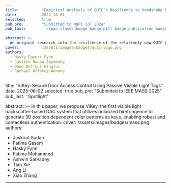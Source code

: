 ```yaml
---
title:          "Empirical Analysis of QUIC's Resilience to Handshake Flood Attacks Including IP Spoofing and IP Flooding Attacks in an IoT Environment"
date:           2024-10-01
selected:       true
pub_pre:        "Submitted to MDPI IoT 2024"
pub_last:       ' <span class="badge badge-pill badge-publication badge-success">Spotlight</span>'

abstract: >-
  An original research into the resilience of the relatively new QUIC protocol in an IoT Environment.
cover:          /assets/images/badges/quic-logo.png
authors:
  - Hasky Egyeri Fynn
  - Justice Owusu Agyemang
  - Obed Baffour Kingful
  - Rachael Affotey-Annang
---
```

title:          "ViKey: Secure Door Access Control Using Passive Visible Light Tags"
date:           2025-06-02
selected:       true
pub_pre:        "Submitted to IEEE MASS 2025"
pub_last:       ' <span class="badge badge-pill badge-publication badge-success">Spotlight</span>'

abstract: >-
  In this paper, we propose ViKey, the first visible light backscatter-based DAC system that utilizes polarized birefringence to generate 3D position dependent color patterns as keys, enabling robust and contactless authentication. 
cover:          /assets/images/badges/mass.png
authors:
  - Jaskirat Sudan
  - Fatima Qasem
  - Hasky Fynn
  - Fatima Mohammed
  - Ashwin Sarvadey
  - Tian Xie
  - Ang Li
  - Xiao Zhang
---
